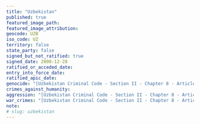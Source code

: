 ```yaml
---
title: "Uzbekistan"
published: true
featured_image_path:
featured_image_attribution:
geocode: UZB
iso_code: UZ
territory: false
state_party: false
signed_but_not_ratified: true
signed_date: 2000-12-28
ratified_or_acceded_date:
entry_into_force_date:
ratified_apic_date:
genocide: "[Uzbekistan Criminal Code - Section II - Chapter 8 - Article 153](https://iccdb.hrlc.net/data/doc/200/keyword/46/)"
crimes_against_humanity:
aggression: "[Uzbekistan Criminal Code - Section II - Chapter 8 - Article 151](https://iccdb.hrlc.net/data/doc/200/keyword/1/)"
war_crimes: "[Uzbekistan Criminal Code - Section II - Chapter 8 - Article 152](https://iccdb.hrlc.net/data/doc/200/keyword/145/)"
note:
# slug: uzbekistan
---
```

